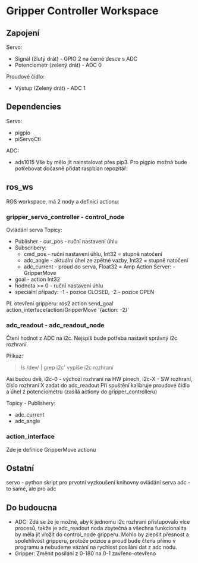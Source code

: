 # Gripper Controller Workspace
## Zapojení
Servo:
* Signál (žlutý drát) - GPIO 2 na černé desce s ADC
* Potenciometr (zelený drát) - ADC 0

Proudové čidlo:
* Výstup (Zelený drát) - ADC 1

## Dependencies
Servo:
* pigpio
* piServoCtl

ADC:
* ads1015
Vše by mělo jít nainstalovat přes pip3. Pro pigpio možná bude potřebovat dočasně přidat raspbian repozitář: 

## ros_ws
ROS workspace, má 2 nody a definici actionu:
### gripper_servo_controller - control_node
Ovládání serva
Topicy:
* Publisher - cur_pos - ruční nastavení úhlu
* Subscribery:
  * cmd_pos - ruční nastavení úhlu, Int32 = stupně natočení
  * adc_angle - aktuální úhel ze zpětné vazby, Int32 = stupně natočení
  * adc_current - proud do serva, Float32 = Amp
Action Server: - GripperMove
* goal - action Int32
* hodnota >= 0 - ruční nastavení úhlu
* speciální případy: -1 - pozice CLOSED, -2 - pozice OPEN

Př. otevření gripperu: ros2 action send_goal action_interface/action/GripperMove '{action: -2}'

### adc_readout - adc_readout_node
Čtení hodnot z ADC na i2c. Nejspíš bude potřeba nastavit správný i2c rozhraní.

Příkaz: 

> ls /dev/ | grep i2c' vypíše i2c rozhraní

Asi budou dvě, i2c-0 - výchozí rozhraní na HW pinech, i2c-X - SW rozhraní, číslo rozhraní X zadat do adc_readout
Při spuštění kalibruje proudové čidlo a úhel z potenciometru (zasílá actiony do gripper_controlleru)

Topicy - Publishery:
* adc_current
* adc_angle

### action_interface
Zde je definice GripperMove actionu

## Ostatní
servo - python skript pro prvotní vyzkoušení knihovny ovládání serva
adc - to samé, ale pro adc

## Do budoucna 

* ADC: Zdá se že je možné, aby k jednomu i2c rozhraní přistupovalo více procesů, takže je adc_readout noda zbytečná a všechna funkcionalita by měla jít vložit do control_node gripperu.
Mohlo by zlepšit přesnost a spolehlivost gripperu, protože pozice a proud bude čtena přímo v programu a nebudeme vázání na rychlost posílání dat z adc nodu.
* Gripper: Změnit posílání z 0-180 na 0-1 zavřeno-otevřeno
